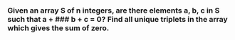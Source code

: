 ###
### Given an array S of n integers, are there elements a, b, c in S such that a + ### b + c = 0? Find all unique triplets in the array which gives the sum of zero.
###
